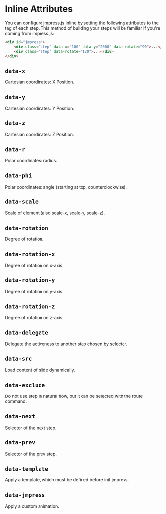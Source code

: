 # Inline Attributes

You can configure jmpress.js inline by setting the following attributes to the
tag of each step. This method of building your steps will be familiar if you're
coming from impress.js:

``` html
<div id="jmpress">
	<div class="step" data-x="100" data-y="2000" data-rotate="90">...</div>
	<div class="step" data-rotate="120">...</div>
</div>
```

## `data-x`

Cartesian coordinates: X Position.

## `data-y`

Cartesian coordinates: Y Position.

## `data-z`

Cartesian coordinates: Z Position.

## `data-r`

Polar coordinates: radius.

## `data-phi`

Polar coordinates: angle (starting at top, counterclockwise).

## `data-scale`

Scale of element (also scale-x, scale-y, scale-z).

## `data-rotation`

Degree of rotation.

## `data-rotation-x`

Degree of rotation on x-axis.

## `data-rotation-y`

Degree of rotation on y-axis.

## `data-rotation-z`

Degree of rotation on z-axis.

## `data-delegate`

Delegate the activeness to another step chosen by selector.

## `data-src`

Load content of slide dynamically.

## `data-exclude`

Do not use step in natural flow, but it can be selected with the route command.

## `data-next`

Selector of the next step.

## `data-prev`

Selector of the prev step.

## `data-template`

Apply a template, which must be defined before init jmpress.

## `data-jmpress`

Apply a custom animation.
